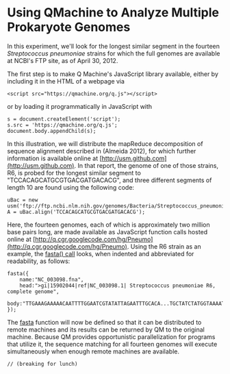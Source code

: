 Using QMachine to Analyze Multiple Prokaryote Genomes
======================================================

In this experiment, we'll look for the longest similar segment in the fourteen
*Streptococcus pneumoniae* strains for which the full genomes are available at
NCBI's FTP site, as of April 30, 2012.

<script async src="https://qmachine.org/q.js"></script>

The first step is to make Q Machine's JavaScript library available, either by
including it in the HTML of a webpage via

    <script src="https://qmachine.org/q.js"></script>

or by loading it programmatically in JavaScript with

    s = document.createElement('script');
    s.src = 'https://qmachine.org/q.js';
    document.body.appendChild(s);

In this illustration, we will distribute the mapReduce decomposition of
sequence alignment described in (Almeida 2012), for which further information
is available online at [http://usm.github.com](http://usm.github.com). In that
report, the genome of one of those strains, R6, is probed for the longest
similar segment to "TCCACAGCATGCGTGACGATGACACG", and three different segments
of length 10 are found using the following code:

    uBac = new usm('ftp://ftp.ncbi.nlm.nih.gov/genomes/Bacteria/Streptococcus_pneumoniae_R6_uid57859/NC_003098.fna');
    A = uBac.align('TCCACAGCATGCGTGACGATGACACG');

Here, the fourteen genomes, each of which is approximately two million base
pairs long, are made available as JavaScript function calls hosted online at
[http://q.cgr.googlecode.com/hg/Pneumo](http://q.cgr.googlecode.com/hg/Pneumo).
Using the R6 strain as an example, the
[fasta() call](http://q.cgr.googlecode.com/hg/Pneumo/NC_003098.fna.js)
looks, when indented and abbreviated for readability, as follows:

    fasta({
        name:"NC_003098.fna",
        head:">gi|15902044|ref|NC_003098.1| Streptococcus pneumoniae R6, complete genome",
        body:"TTGAAAGAAAAACAATTTTGGAATCGTATATTAGAATTTGCACA...TGCTATCTATGGTAAAATATCTCTAGT"
    });

The [fasta](http://q.cgr.googlecode.com/hg/fasta.js) function will now be
defined so that it can be distributed to remote machines and its results can be
returned by QM to the original machine. Because QM provides opportunistic
parallelization for programs that utilize it, the sequence matching for all
fourteen genomes will execute simultaneously when enough remote machines are
available.

    // (breaking for lunch)

